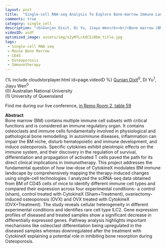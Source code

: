 ```yaml
---
layout: post
title:  "Single-cell RNA-seq Analysis To Explore Bone-marrow Immune Landscape"
comments: true
category: single_cell
description: "<b>Gunjan Dixit, Di Yu, Jiayu Wen</b><br/>Bone marrow (BM) contains multiple immune cell sub..."
videoID: asdf
optimized_image: assets/img/x2yM7LcXdCSi0bm_title.jpg
tags:
 - Single-cell RNA seq
 - Mouse Bone Marrow
 - CD45
 - Osteoporosis
 - Immunotherapy
---
```

{% include cloudstorplayer.html id=page.videoID %}
<u>Gunjan Dixit</u><sup>0</sup>, Di Yu<sup>1</sup>, Jiayu Wen<sup>0</sup><br/>
\(0\) Australian National University<br/>
\(1\) University of Queensland

Find me during our live conference, [in Remo Room 2, table 59](https://remo.co)

<b>Abstract</b><br/>
Bone marrow \(BM\) contains multiple immune cell subsets with critical functions and is considered an immune regulatory organ. It contains osteoclasts and immune cells fundamentally involved in physiological and pathological bone remodelling. In autoimmune diseases, inflammation can impair the BM niche, disturb hematopoietic and immune development, and induce osteoporosis. Specific cytokines exhibit pleiotropic effects on the immune system, and their discovery in the regulation of survival, differentiation and propagation of activated T cells paved the path for its direct clinical implications in immunotherapy. This project addresses the fundamental question of how low-dose of CytokineX modulates BM immune landscape by comprehensively mapping the therapy-induced changes using single-cell technologies. I analyzed the scRNA-seq data obtained from BM of CD45 cells of mice to identify different immune cell types and compared their expression across four experimental conditions- a control \(sham\), control treated with CytokineX \(Sham+Treatment\), ovariectomy-induced osteoporosis \(OVX\) and OVX treated with CytokineX \(OVX+Treatment\). The study reveals cellular heterogeneity in different experimental conditions and identifies rare cell type ILC2. Gene expression profiles of diseased and treated samples show a significant decrease in differentially expressed genes. Pathway analysis highlights important mechanisms like osteoclast differentiation being upregulated in the diseased samples whereas downregulated after the treatment with CytokineX explaining a potential role in inhibiting bone resorption during Osteoporosis. 

